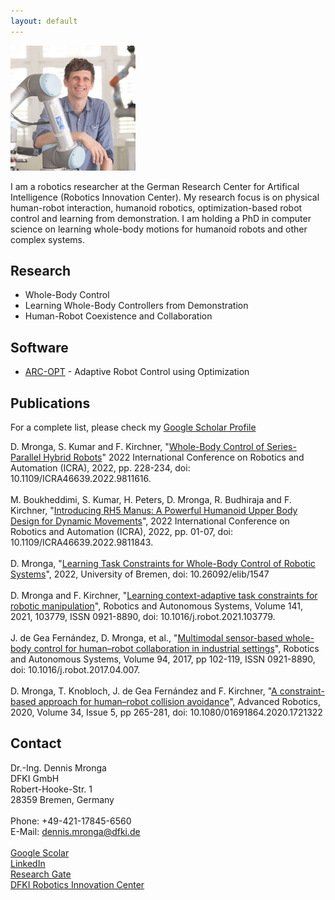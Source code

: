 ```yaml
---
layout: default
---
```


<img src="images/demr.jpg" alt="drawing" width="200"/>

I am a robotics researcher at the German Research Center for Artifical Intelligence (Robotics Innovation Center). My research focus is on physical human-robot interaction, humanoid robotics, optimization-based robot control and learning from demonstration. I am holding a PhD in computer science on learning whole-body motions for humanoid robots and other complex systems.

## Research

* Whole-Body Control
* Learning Whole-Body Controllers from Demonstration
* Human-Robot Coexistence and Collaboration

## Software

* [ARC-OPT](https://github.com/ARC-OPT) - Adaptive Robot Control using Optimization

## Publications

For a complete list, please check my [Google Scholar Profile](https://scholar.google.com/citations?user=6_MuPm0AAAAJ&hl=de)

D. Mronga, S. Kumar and F. Kirchner, "[Whole-Body Control of Series-Parallel Hybrid Robots](https://arc-opt.github.io/Documentation/publications/icra_2022/index.html)" 2022 International Conference on Robotics and Automation (ICRA), 2022, pp. 228-234, doi: 10.1109/ICRA46639.2022.9811616.<br>
<br>
M. Boukheddimi, S. Kumar, H. Peters, D. Mronga, R. Budhiraja and F. Kirchner, "[Introducing RH5 Manus: A Powerful Humanoid Upper Body Design for Dynamic Movements](https://doi.org/10.1109/ICRA46639.2022.9811843)", 2022 International Conference on Robotics and Automation (ICRA), 2022, pp. 01-07, doi: 10.1109/ICRA46639.2022.9811843.<br>
<br>
D. Mronga, "[Learning Task Constraints for Whole-Body Control of Robotic Systems](https://doi.org/10.26092/elib/1547)", 2022, University of Bremen, doi: 10.26092/elib/1547 <br>
<br>
D. Mronga and F. Kirchner, "[Learning context-adaptive task constraints for robotic manipulation](https://doi.org/10.1016/j.robot.2021.103779)", Robotics and Autonomous Systems, Volume 141, 2021, 103779, ISSN 0921-8890, doi: 10.1016/j.robot.2021.103779.<br>
<br>
J. de Gea Fernández, D. Mronga, et al., "[Multimodal sensor-based whole-body control for human–robot collaboration in industrial settings](https://doi.org/10.1016/j.robot.2017.04.007)", Robotics and Autonomous Systems, Volume 94, 2017, pp 102-119, ISSN 0921-8890, doi: 10.1016/j.robot.2017.04.007. <br>
<br>
D. Mronga, T. Knobloch, J. de Gea Fernández and F. Kirchner, "[A constraint-based approach for human–robot collision avoidance](https://doi.org/10.1080/01691864.2020.1721322)", Advanced Robotics, 2020, Volume 34, Issue 5, pp 265-281, doi: 10.1080/01691864.2020.1721322

## Contact

Dr.-Ing. Dennis Mronga <br>
DFKI GmbH <br>
Robert-Hooke-Str. 1 <br>
28359 Bremen, Germany <br>
<br>
Phone: +49-421-17845-6560 <br>
E-Mail: dennis.mronga@dfki.de <br>
<br>
[Google Scolar](https://scholar.google.com/citations?user=6_MuPm0AAAAJ&hl=de) <br>
[LinkedIn](https://www.linkedin.com/in/dennis-mronga-baa3331b1/)  <br>
[Research Gate](https://www.researchgate.net/profile/Dennis-Mronga)   <br>
[DFKI Robotics Innovation Center](https://robotik.dfki-bremen.de/en) <br>

